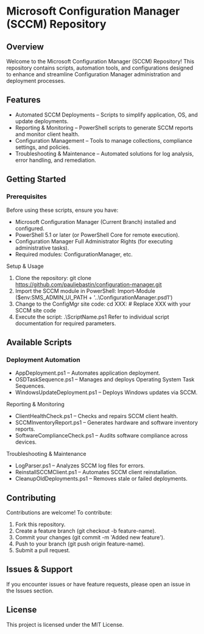 # Microsoft Configuration Manager (SCCM) Repository

## Overview

Welcome to the Microsoft Configuration Manager (SCCM) Repository! This repository contains scripts, automation tools, and configurations designed to enhance and streamline Configuration Manager administration and deployment processes.

## Features

* Automated SCCM Deployments – Scripts to simplify application, OS, and update deployments.
* Reporting & Monitoring – PowerShell scripts to generate SCCM reports and monitor client health.
* Configuration Management – Tools to manage collections, compliance settings, and policies.
* Troubleshooting & Maintenance – Automated solutions for log analysis, error handling, and remediation.

## Getting Started

### Prerequisites

Before using these scripts, ensure you have:

* Microsoft Configuration Manager (Current Branch) installed and configured.
* PowerShell 5.1 or later (or PowerShell Core for remote execution).
* Configuration Manager Full Administrator Rights (for executing administrative tasks).
* Required modules: ConfigurationManager, etc.

Setup & Usage

1. Clone the repository: git clone https://github.com/pauljebastin/configuration-manager.git
1. Import the SCCM module in PowerShell: Import-Module ($env:SMS_ADMIN_UI_PATH + '\..\ConfigurationManager.psd1')
1. Change to the ConfigMgr site code: cd XXX:  # Replace XXX with your SCCM site code
1. Execute the script: .\ScriptName.ps1
  Refer to individual script documentation for required parameters.

## Available Scripts

### Deployment Automation
* AppDeployment.ps1 – Automates application deployment.
* OSDTaskSequence.ps1 – Manages and deploys Operating System Task Sequences.
* WindowsUpdateDeployment.ps1 – Deploys Windows updates via SCCM.

Reporting & Monitoring
* ClientHealthCheck.ps1 – Checks and repairs SCCM client health.
* SCCMInventoryReport.ps1 – Generates hardware and software inventory reports.
* SoftwareComplianceCheck.ps1 – Audits software compliance across devices.

Troubleshooting & Maintenance
* LogParser.ps1 – Analyzes SCCM log files for errors.
* ReinstallSCCMClient.ps1 – Automates SCCM client reinstallation.
* CleanupOldDeployments.ps1 – Removes stale or failed deployments.

## Contributing

Contributions are welcome! To contribute:

1. Fork this repository.
1. Create a feature branch (git checkout -b feature-name).
1. Commit your changes (git commit -m 'Added new feature').
1. Push to your branch (git push origin feature-name).
1. Submit a pull request.

## Issues & Support

If you encounter issues or have feature requests, please open an issue in the Issues section.

## License

This project is licensed under the MIT License.
